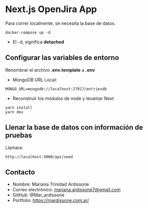 # Next.js OpenJira App
Para correr localmente, se necesita la base de datos.
```
docker-compose up -d
```

* El -d, significa __detached__



## Configurar las variables de entorno
Renombrar el archivo __.env.template__ a __.env__
* MongoDB URL Local:
```
MONGO_URL=mongodb://localhost:27017/entriesdb
```

* Reconstruir los módulos de node y levantar Next
```
yarn install
yarn dev
```


## Llenar la base de datos con información de pruebas

Llamara:
```
http://localhost:3000/api/seed
```


## Contacto

- Nombre: Mariana Trinidad Ardissone
- Correo electrónico: mariana.ardissone7@gmail.com
- GitHub: @Mar_ardissone
- Portfolio: https://mardissone.com.ar/